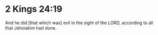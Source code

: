# 2 Kings 24:19

And he did [that which was] evil in the sight of the LORD, according to all that Jehoiakim had done.